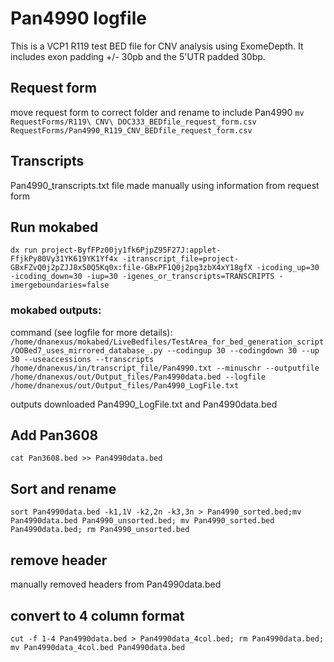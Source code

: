 # Pan4990 logfile
This is a VCP1 R119 test BED file for CNV analysis using ExomeDepth. It includes exon padding +/- 30pb and the 5'UTR padded 30bp.

## Request form
move request form to correct folder and rename to include Pan4990
`mv RequestForms/R119\ CNV\ DOC333_BEDfile_request_form.csv RequestForms/Pan4990_R119_CNV_BEDfile_request_form.csv`

## Transcripts
Pan4990_transcripts.txt file made manually using information from request form

## Run mokabed
`dx run project-ByfFPz00jy1fk6PjpZ95F27J:applet-FfjkPy80Vy31YK619YK1Yf4x -itranscript_file=project-GBxFZvQ0j2pZJJ8x50Q5Kq0x:file-GBxPF1Q0j2pq3zbX4xY18gfX -icoding_up=30 -icoding_down=30 -iup=30 -igenes_or_transcripts=TRANSCRIPTS -imergeboundaries=false`

### mokabed outputs:
command (see logfile for more details):
`/home/dnanexus/mokabed/LiveBedfiles/TestArea_for_bed_generation_script/OOBed7_uses_mirrored_database_.py --codingup 30 --codingdown 30 --up 30 --useaccessions --transcripts /home/dnanexus/in/transcript_file/Pan4990.txt --minuschr --outputfile /home/dnanexus/out/Output_files/Pan4990data.bed --logfile /home/dnanexus/out/Output_files/Pan4990_LogFile.txt `

outputs downloaded Pan4990_LogFile.txt and Pan4990data.bed

## Add Pan3608
`cat Pan3608.bed >> Pan4990data.bed`

## Sort and rename
`sort Pan4990data.bed -k1,1V -k2,2n -k3,3n > Pan4990_sorted.bed;mv Pan4990data.bed Pan4990_unsorted.bed; mv Pan4990_sorted.bed Pan4990data.bed; rm Pan4990_unsorted.bed`

## remove header
manually removed headers from Pan4990data.bed

## convert to 4 column format
`cut -f 1-4 Pan4990data.bed > Pan4990data_4col.bed; rm Pan4990data.bed; mv Pan4990data_4col.bed Pan4990data.bed`
